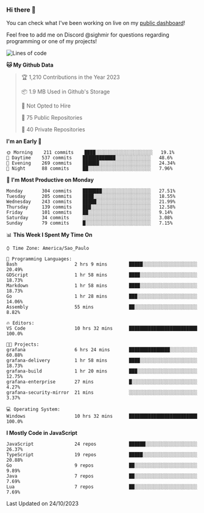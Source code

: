 ### Hi there 👋

<!--
**guicaulada/guicaulada** is a ✨ _special_ ✨ repository because its `README.md` (this file) appears on your GitHub profile.

Here are some ideas to get you started:

- 🔭 I’m currently working on ...
- 🌱 I’m currently learning ...
- 👯 I’m looking to collaborate on ...
- 🤔 I’m looking for help with ...
- 💬 Ask me about ...
- 📫 How to reach me: ...
- 😄 Pronouns: ...
- ⚡ Fun fact: ...
-->

You can check what I've been working on live on my [public dashboard](https://guicaulada.grafana.net/public-dashboards/7b7f644500ec4e6cb5d7a4e7b5ed0dab)!

Feel free to add me on Discord @sighmir for questions regarding programming or one of my projects!

<!--START_SECTION:waka-->
![Lines of code](https://img.shields.io/badge/From%20Hello%20World%20I%27ve%20Written-19.5%20million%20lines%20of%20code-blue)

**🐱 My Github Data** 

> 🏆 1,210 Contributions in the Year 2023
 > 
> 📦 1.9 MB Used in Github's Storage 
 > 
> 🚫 Not Opted to Hire
 > 
> 📜 75 Public Repositories 
 > 
> 🔑 40 Private Repositories  
 > 
**I'm an Early 🐤** 

```text
🌞 Morning    211 commits    ████░░░░░░░░░░░░░░░░░░░░░   19.1% 
🌆 Daytime    537 commits    ████████████░░░░░░░░░░░░░   48.6% 
🌃 Evening    269 commits    ██████░░░░░░░░░░░░░░░░░░░   24.34% 
🌙 Night      88 commits     ██░░░░░░░░░░░░░░░░░░░░░░░   7.96%

```
📅 **I'm Most Productive on Monday** 

```text
Monday       304 commits    ███████░░░░░░░░░░░░░░░░░░   27.51% 
Tuesday      205 commits    ████░░░░░░░░░░░░░░░░░░░░░   18.55% 
Wednesday    243 commits    █████░░░░░░░░░░░░░░░░░░░░   21.99% 
Thursday     139 commits    ███░░░░░░░░░░░░░░░░░░░░░░   12.58% 
Friday       101 commits    ██░░░░░░░░░░░░░░░░░░░░░░░   9.14% 
Saturday     34 commits     ░░░░░░░░░░░░░░░░░░░░░░░░░   3.08% 
Sunday       79 commits     █░░░░░░░░░░░░░░░░░░░░░░░░   7.15%

```


📊 **This Week I Spent My Time On** 

```text
⌚︎ Time Zone: America/Sao_Paulo

💬 Programming Languages: 
Bash                     2 hrs 9 mins        █████░░░░░░░░░░░░░░░░░░░░   20.49% 
GDScript                 1 hr 58 mins        ████░░░░░░░░░░░░░░░░░░░░░   18.73% 
Markdown                 1 hr 58 mins        ████░░░░░░░░░░░░░░░░░░░░░   18.73% 
Go                       1 hr 28 mins        ███░░░░░░░░░░░░░░░░░░░░░░   14.06% 
Assembly                 55 mins             ██░░░░░░░░░░░░░░░░░░░░░░░   8.82%

🔥 Editors: 
VS Code                  10 hrs 32 mins      █████████████████████████   100.0%

🐱‍💻 Projects: 
grafana                  6 hrs 24 mins       ███████████████░░░░░░░░░░   60.88% 
grafana-delivery         1 hr 58 mins        ████░░░░░░░░░░░░░░░░░░░░░   18.73% 
grafana-build            1 hr 20 mins        ███░░░░░░░░░░░░░░░░░░░░░░   12.75% 
grafana-enterprise       27 mins             █░░░░░░░░░░░░░░░░░░░░░░░░   4.27% 
grafana-security-mirror  21 mins             ░░░░░░░░░░░░░░░░░░░░░░░░░   3.37%

💻 Operating System: 
Windows                  10 hrs 32 mins      █████████████████████████   100.0%

```

**I Mostly Code in JavaScript** 

```text
JavaScript               24 repos            ██████░░░░░░░░░░░░░░░░░░░   26.37% 
TypeScript               19 repos            █████░░░░░░░░░░░░░░░░░░░░   20.88% 
Go                       9 repos             ██░░░░░░░░░░░░░░░░░░░░░░░   9.89% 
Java                     7 repos             ██░░░░░░░░░░░░░░░░░░░░░░░   7.69% 
Lua                      7 repos             ██░░░░░░░░░░░░░░░░░░░░░░░   7.69%

```



 Last Updated on 24/10/2023
<!--END_SECTION:waka-->
